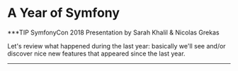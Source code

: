 # A Year of Symfony

***TIP
SymfonyCon 2018 Presentation by Sarah Khalil & Nicolas Grekas

Let's review what happened during the last year: basically we'll see and/or discover nice new features that appeared since the last year.
***